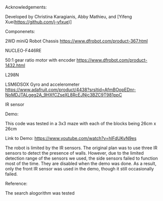 Acknowledgements:

Developed by Christina Karagianis, Abby Mathieu, and [Yifeng Xue(https://github.com/j-yfxue)]



Componenets:

2WD miniQ Robot Chassis https://www.dfrobot.com/product-367.html

NUCLEO-F446RE 

50:1 gear ratio motor with encoder https://www.dfrobot.com/product-1432.html

L298N

LSM6DSOX Gyro and accelerometer  https://www.adafruit.com/product/4438?srsltid=AfmBOopEDnr-NoMDJTALgeg2A_9HXfCZseXL8RcEJNjc3BZC9T981ppC

IR sensor


Demo: 

This code was tested in a 3x3 maze with each of the blocks being 26cm x 26cm

Link to Demo:
https://www.youtube.com/watch?v=hlFdUKvN9es

The robot is limited by the IR sensors. The original plan was to use three IR sensors to detect the presence of walls. However, due to the limited detection range of the sensors we used, the side sensors failed to function most of the time. They are disabled when the demo was done. As a result, only the front IR sensor was used in the demo, though it still occasionally failed.

Reference:

The search alogorithm was tested 
